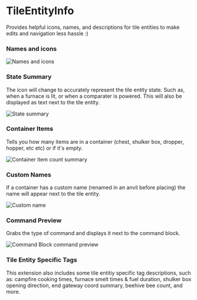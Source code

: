 # TileEntityInfo

Provides helpful icons, names, and descriptions for tile entities to make edits and navigation less hassle :)

### Names and icons

![Names and icons](https://i.imgur.com/vf6fpeb.png "Names and icons")

### State Summary
The icon will change to accurately represent the tile entity state. Such as, when a furnace is lit, or when a comparater is powered. This will also be displayed as text next to the tile entity.

![State summary](https://i.imgur.com/VcIlBCk.png "State summary")

### Container Items
Tells you how many items are in a container (chest, shulker box, dropper, hopper, etc etc) or if it's empty.

![Container item count summary](https://i.imgur.com/ytJrIq8.png "Container item count summary")

### Custom Names
If a container has a custom name (renamed in an anvil before placing) the name will appear next to the tile entity.

![Custom name](https://i.imgur.com/WYJcJ7T.png "Custom name")

### Command Preview
Grabs the type of command and displays it next to the command block.

![Command Block command preview](https://i.imgur.com/sFJlAhC.png "Command Block Command Preview")

### Tile Entity Specific Tags

This extension also includes some tile entitiy specific tag descriptions, such as: campfire cooking times, furnace smelt times & fuel duration, shulker box opening direction, end gateway coord summary, beehive bee count, and more.